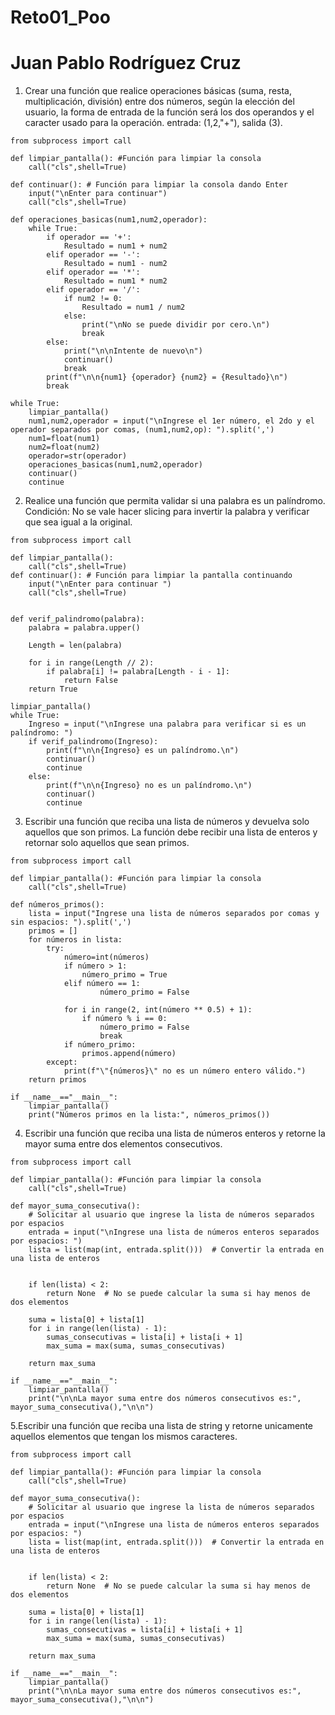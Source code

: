 # Reto01_Poo
# Juan Pablo Rodríguez Cruz
1. Crear una función que realice operaciones básicas (suma, resta, multiplicación, división) entre dos números, según la elección del usuario, la forma de entrada de la función será los dos operandos y el caracter usado para la operación. entrada: (1,2,"+"), salida (3).

```
from subprocess import call

def limpiar_pantalla(): #Función para limpiar la consola
    call("cls",shell=True)

def continuar(): # Función para limpiar la consola dando Enter
    input("\nEnter para continuar")
    call("cls",shell=True)

def operaciones_basicas(num1,num2,operador):
    while True:     
        if operador == '+':
            Resultado = num1 + num2
        elif operador == '-':
            Resultado = num1 - num2
        elif operador == '*':
            Resultado = num1 * num2
        elif operador == '/':
            if num2 != 0:
                Resultado = num1 / num2
            else:
                print("\nNo se puede dividir por cero.\n")
                break
        else:
            print("\n\nIntente de nuevo\n")
            continuar()
            break
        print(f"\n\n{num1} {operador} {num2} = {Resultado}\n")
        break
      
while True:
    limpiar_pantalla()
    num1,num2,operador = input("\nIngrese el 1er número, el 2do y el operador separados por comas, (num1,num2,op): ").split(',')
    num1=float(num1)
    num2=float(num2)
    operador=str(operador)
    operaciones_basicas(num1,num2,operador)
    continuar()
    continue
```

2. Realice una función que permita validar si una palabra es un palíndromo. Condición: No se vale hacer slicing para invertir la palabra y verificar que sea igual a la original.


```
from subprocess import call

def limpiar_pantalla(): 
    call("cls",shell=True)
def continuar(): # Función para limpiar la pantalla continuando
    input("\nEnter para continuar ")
    call("cls",shell=True)


def verif_palindromo(palabra):
    palabra = palabra.upper()
    
    Length = len(palabra)
    
    for i in range(Length // 2):
        if palabra[i] != palabra[Length - i - 1]:
            return False
    return True

limpiar_pantalla()
while True:
    Ingreso = input("\nIngrese una palabra para verificar si es un palíndromo: ")
    if verif_palindromo(Ingreso):
        print(f"\n\n{Ingreso} es un palíndromo.\n")
        continuar()
        continue
    else:
        print(f"\n\n{Ingreso} no es un palíndromo.\n")
        continuar()
        continue
```

3. Escribir una función que reciba una lista de números y devuelva solo aquellos que son primos. La función debe recibir una lista de enteros y retornar solo aquellos que sean primos.

```
from subprocess import call

def limpiar_pantalla(): #Función para limpiar la consola
    call("cls",shell=True)

def números_primos():
    lista = input("Ingrese una lista de números separados por comas y sin espacios: ").split(',')
    primos = []
    for números in lista:
        try:
            número=int(números)
            if número > 1:
                número_primo = True
            elif número == 1:
                    número_primo = False

            for i in range(2, int(número ** 0.5) + 1):
                if número % i == 0:
                    número_primo = False
                    break   
            if número_primo:
                primos.append(número)
        except:
            print(f"\"{números}\" no es un número entero válido.")
    return primos

if __name__=="__main__":
    limpiar_pantalla()
    print("Números primos en la lista:", números_primos())
```
4. Escribir una función que reciba una lista de números enteros y retorne la mayor suma entre dos elementos consecutivos.


```
from subprocess import call

def limpiar_pantalla(): #Función para limpiar la consola
    call("cls",shell=True)

def mayor_suma_consecutiva():
    # Solicitar al usuario que ingrese la lista de números separados por espacios
    entrada = input("\nIngrese una lista de números enteros separados por espacios: ")
    lista = list(map(int, entrada.split()))  # Convertir la entrada en una lista de enteros
    
   
    if len(lista) < 2:
        return None  # No se puede calcular la suma si hay menos de dos elementos
    
    suma = lista[0] + lista[1]  
    for i in range(len(lista) - 1):
        sumas_consecutivas = lista[i] + lista[i + 1]
        max_suma = max(suma, sumas_consecutivas)
    
    return max_suma

if __name__=="__main__":
    limpiar_pantalla()
    print("\n\nLa mayor suma entre dos números consecutivos es:", mayor_suma_consecutiva(),"\n\n")  
```

5.Escribir una función que reciba una lista de string y retorne unicamente aquellos elementos que tengan los mismos caracteres.


```
from subprocess import call

def limpiar_pantalla(): #Función para limpiar la consola
    call("cls",shell=True)

def mayor_suma_consecutiva():
    # Solicitar al usuario que ingrese la lista de números separados por espacios
    entrada = input("\nIngrese una lista de números enteros separados por espacios: ")
    lista = list(map(int, entrada.split()))  # Convertir la entrada en una lista de enteros
    
   
    if len(lista) < 2:
        return None  # No se puede calcular la suma si hay menos de dos elementos
    
    suma = lista[0] + lista[1]  
    for i in range(len(lista) - 1):
        sumas_consecutivas = lista[i] + lista[i + 1]
        max_suma = max(suma, sumas_consecutivas)
    
    return max_suma

if __name__=="__main__":
    limpiar_pantalla()
    print("\n\nLa mayor suma entre dos números consecutivos es:", mayor_suma_consecutiva(),"\n\n")
```



